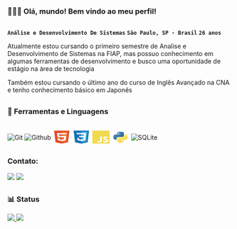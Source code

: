 ### 👨🏾‍💻 Olá, mundo! Bem vindo ao meu perfil!
##
**`Análise e Desenvolvimento De Sistemas`** **`São Paulo, SP - Brasil`** **`26 anos`**

Atualmente estou cursando o primeiro semestre de Analise e Desenvolvimento de Sistemas na FIAP, mas possuo conhecimento em algumas ferramentas de desenvolvimento e busco uma oportunidade de estágio na área de tecnologia

Também estou cursando o último ano do curso de Inglês Avançado na CNA e tenho conhecimento básico em Japonês

##

### 🤖 Ferramentas e Linguagens

<div style="display: inline_block"><br>
    <img align="center" alt="Git" height="30" width="40" src="https://cdn.jsdelivr.net/gh/devicons/devicon@latest/icons/git/git-original.svg"/>
    <img align="center" alt="Github" height="30" width="40" src="https://cdn.jsdelivr.net/gh/devicons/devicon@latest/icons/github/github-original-wordmark.svg"/>
  <img align="center" alt="HTML" height="30" width="40" src="https://raw.githubusercontent.com/devicons/devicon/master/icons/html5/html5-original.svg">
  <img align="center" alt="CSS" height="30" width="40" src="https://raw.githubusercontent.com/devicons/devicon/master/icons/css3/css3-original.svg">
    <img align="center" alt="Js" height="30" width="40" src="https://raw.githubusercontent.com/devicons/devicon/master/icons/javascript/javascript-plain.svg">
  <img align="center" alt="Python" height="30" width="40" src="https://raw.githubusercontent.com/devicons/devicon/master/icons/python/python-original.svg">
  <img align="center" alt="SQLite" height="30" width="40" src="https://cdn.jsdelivr.net/gh/devicons/devicon@latest/icons/sqlite/sqlite-original.svg"/>
</div>

##

### Contato:

<div>
</a>
  <a href = "mailto:dev.alexandro.silva@gmail.com"><img src="https://img.shields.io/badge/-Gmail-%23333?style=for-the-badge&logo=gmail&logoColor=red" target="_blank"></a>
  <a href="https://www.linkedin.com/in/alexandro-silva98/" target="_blank"><img src="https://img.shields.io/badge/-LinkedIn-%230077B5?style=for-the-badge&logo=linkedin&logoColor=white" target="_blank"></a>
</div>

##

### 📊 Status

<div>
  <a href="https://github.com/Alesilva25">
  <img height="180em" src="https://github-readme-stats.vercel.app/api?username=Alesilva25&show_icons=true&theme=dark&include_all_commits=true&locale=pt-br"/>
  <img height="180em" src="https://github-readme-stats.vercel.app/api/top-langs/?username=Alesilva25&layout=compact&Langs_count=16&theme=dark&locale=pt-br"/>
</div>
